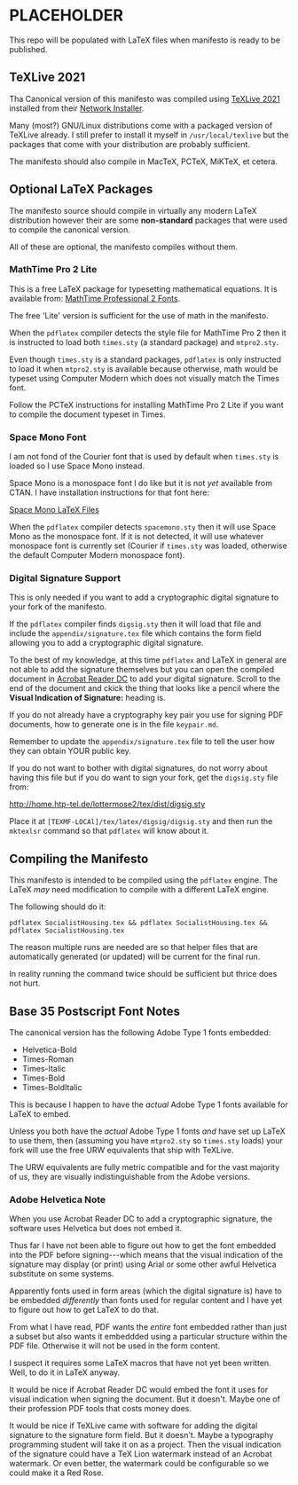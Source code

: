 PLACEHOLDER
===========

This repo will be populated with LaTeX files when manifesto is ready to be
published.


TeXLive 2021
------------

Tha Canonical version of this manifesto was compiled using
[TeXLive 2021](https://www.tug.org/texlive/)
installed from their [Network Installer](https://www.tug.org/texlive/acquire-netinstall.html).

Many (most?) GNU/Linux distributions come with a packaged version of TeXLive
already. I still prefer to install it myself in `/usr/local/texlive` but the
packages that come with your distribution are probably sufficient.

The manifesto should also compile in MacTeX, PCTeX, MiKTeX, et cetera.


Optional LaTeX Packages
-----------------------

The manifesto source should compile in virtually any modern LaTeX distribution
however their are some __non-standard__ packages that were used to compile the
canonical version.

All of these are optional, the manifesto compiles without them.

### MathTime Pro 2 Lite

This is a free LaTeX package for typesetting mathematical equations. It is
available from:
[MathTime Professional 2 Fonts](https://www.pctex.com/mtpro2.html).

The free 'Lite' version is sufficient for the use of math in the manifesto.

When the `pdflatex` compiler detects the style file for MathTime Pro 2 then it
is instructed to load both `times.sty` (a standard package) and `mtpro2.sty`.

Even though `times.sty` is a standard packages, `pdflatex` is only instructed to
load it when `mtpro2.sty` is available because otherwise, math would be typeset
using Computer Modern which does not visually match the Times font.

Follow the PCTeX instructions for installing MathTime Pro 2 Lite if you want
to compile the document typeset in Times.

### Space Mono Font

I am not fond of the Courier font that is used by default when `times.sty` is
loaded so I use Space Mono instead.

Space Mono is a monospace font I do like but it is not *yet* available from
CTAN. I have installation instructions for that font here:

[Space Mono LaTeX Files](https://github.com/AnymouseProphet/SpaceMono-LaTeX)

When the `pdflatex` compiler detects `spacemono.sty` then it will use Space Mono
as the monospace font. If it is not detected, it will use whatever monospace
font is currently set (Courier if `times.sty` was loaded, otherwise the default
Computer Modern monospace font).

### Digital Signature Support

This is only needed if you want to add a cryptographic digital signature to your
fork of the manifesto.

If the `pdflatex` compiler finds `digsig.sty` then it will load that file and
include the `appendix/signature.tex` file which contains the form field allowing
you to add a cryptographic digital signature.

To the best of my knowledge, at this time `pdflatex` and LaTeX in general are
not able to add the signature themselves but you can open the compiled document
in [Acrobat Reader DC](https://acrobat.adobe.com/us/en/acrobat/pdf-reader.html)
to add your digital signature. Scroll to the end of the document and ckick the
thing that looks like a pencil where the __Visual Indication of Signature:__
heading is.

If you do not already have a cryptography key pair you use for signing PDF
documents, how to generate one is in the file `keypair.md`.

Remember to update the `appendix/signature.tex` file to tell the user how they
can obtain YOUR public key.

If you do not want to bother with digital signatures, do not worry about having
this file but if you do want to sign your fork, get the `digsig.sty` file from:

http://home.htp-tel.de/lottermose2/tex/dist/digsig.sty

Place it at `[TEXMF-LOCAl]/tex/latex/digsig/digsig.sty` and then run the
`mktexlsr` command so that `pdflatex` will know about it.


Compiling the Manifesto
-----------------------

This manifesto is intended to be compiled using the `pdflatex` engine. The
LaTeX *may* need modification to compile with a different LaTeX engine.

The following should do it:

    pdflatex SocialistHousing.tex && pdflatex SocialistHousing.tex && pdflatex SocialistHousing.tex

The reason multiple runs are needed are so that helper files that are
automatically generated (or updated) will be current for the final run.

In reality running the command twice should be sufficient but thrice does not
hurt.


Base 35 Postscript Font Notes
-----------------------------

The canonical version has the following Adobe Type 1 fonts embedded:

* Helvetica-Bold
* Times-Roman
* Times-Italic
* Times-Bold
* Times-BoldItalic

This is because I happen to have the *actual* Adobe Type 1 fonts available for
LaTeX to embed.

Unless you both have the *actual* Adobe Type 1 fonts *and* have set up LaTeX to
use them, then (assuming you have `mtpro2.sty` so `times.sty` loads) your fork
will use the free URW equivalents that ship with TeXLive.

The URW equivalents are fully metric compatible and for the vast majority of us,
they are visually indistinguishable from the Adobe versions.

### Adobe Helvetica Note

When you use Acrobat Reader DC to add a cryptographic signature, the software
uses Helvetica but does not embed it.

Thus far I have not been able to figure out how to get the font embedded into
the PDF before signing---which means that the visual indication of the signature
may display (or print) using Arial or some other awful Helvetica substitute on
some systems.

Apparently fonts used in form areas (which the digital signature is) have to be
embedded *differently* than fonts used for regular content and I have yet to
figure out how to get LaTeX to do that.

From what I have read, PDF wants the *entire* font embedded rather than just a
subset but also wants it embeddded using a particular structure within the PDF
file. Otherwise it will not be used in the form content.

I suspect it requires some LaTeX macros that have not yet been written. Well, to
do it in LaTeX anyway.

It would be nice if Acrobat Reader DC would embed the font it uses for visual
indication when signing the document. But it doesn't. Maybe one of their
profession PDF tools that costs money does.

It would be nice if TeXLive came with software for adding the digital signature
to the signature form field. But it doesn't. Maybe a typography programming
student will take it on as a project. Then the visual indication of the
signature could have a TeX Lion watermark instead of an Acrobat watermark. Or
even better, the watermark could be configurable so we could make it a Red Rose.


